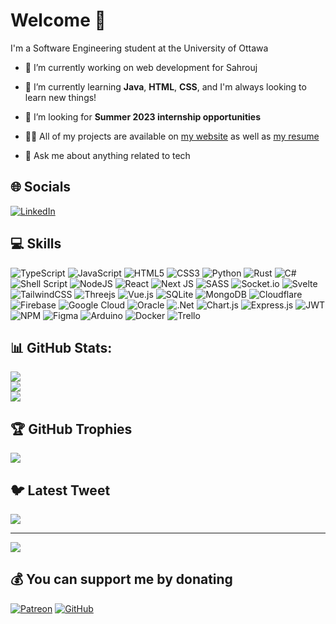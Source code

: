 # Welcome 👋

I'm a Software Engineering student at the University of Ottawa

- 🔭 I’m currently working on web development for Sahrouj 

- 🌱 I’m currently learning **Java**, **HTML**, **CSS**, and I'm always looking to learn new things!

- 🤝 I’m looking for **Summer 2023 internship opportunities**

- 👨‍💻 All of my projects are available on [my website](https://ahmadsobohhh.github.io/) as well as [my resume](https://ahmadsobohhh.github.io/resume)

- 💬 Ask me about anything related to tech

## 🌐 Socials
[![LinkedIn](https://img.shields.io/badge/LinkedIn-%230077B5.svg?logo=linkedin&logoColor=white)](https://www.linkedin.com/in/ahmad-soboh-3a2602211/)

## 💻 Skills


![TypeScript](https://img.shields.io/badge/TypeScript-%23007ACC.svg?style=flat-square&logo=typescript&logoColor=white) ![JavaScript](https://img.shields.io/badge/JavaScript-%23323330.svg?style=flat-square&logo=javascript&logoColor=%23F7DF1E) ![HTML5](https://img.shields.io/badge/HTML5-%23E34F26.svg?style=flat-square&logo=html5&logoColor=white) ![CSS3](https://img.shields.io/badge/CSS3-%231572B6.svg?style=flat-square&logo=css3&logoColor=white) ![Python](https://img.shields.io/badge/Python-3670A0?style=flat-square&logo=python&logoColor=ffdd54) ![Rust](https://img.shields.io/badge/Rust-%23000000.svg?style=flat-square&logo=rust&logoColor=white) ![C#](https://img.shields.io/badge/C%23-%23239120.svg?style=flat-square&logo=c-sharp&logoColor=white) ![Shell Script](https://img.shields.io/badge/Shell-%233E474A.svg?style=flat-square&logo=gnu-bash&logoColor=white) ![NodeJS](https://img.shields.io/badge/Node.js-6DA55F?style=flat-square&logo=node.js&logoColor=white) ![React](https://img.shields.io/badge/React-%2320232a.svg?style=flat-square&logo=react&logoColor=%2361DAFB) ![Next JS](https://img.shields.io/badge/Next-black?style=flat-square&logo=next.js&logoColor=white) ![SASS](https://img.shields.io/badge/SASS-hotpink.svg?style=flat-square&logo=SASS&logoColor=white) ![Socket.io](https://img.shields.io/badge/Socket.io-black?style=flat-square&logo=socket.io&badgeColor=010101) ![Svelte](https://img.shields.io/badge/Svelte-%23f1413d.svg?style=flat-square&logo=svelte&logoColor=white) ![TailwindCSS](https://img.shields.io/badge/Tailwind-%2338B2AC.svg?style=flat-square&logo=tailwind-css&logoColor=white) ![Threejs](https://img.shields.io/badge/Three.js-black?style=flat-square&logo=three.js&logoColor=white) ![Vue.js](https://img.shields.io/badge/Vue-%2335495e.svg?style=flat-square&logo=vuedotjs&logoColor=%234FC08D) ![SQLite](https://img.shields.io/badge/SQLite-%2307405e.svg?style=flat-square&logo=sqlite&logoColor=white) ![MongoDB](https://img.shields.io/badge/MongoDB-%234ea94b.svg?style=flat-square&logo=mongodb&logoColor=white) ![Cloudflare](https://img.shields.io/badge/Cloudflare-F38020?style=flat-square&logo=Cloudflare&logoColor=white) ![Firebase](https://img.shields.io/badge/Firebase-%23039BE5.svg?style=flat-square&logo=firebase) ![Google Cloud](https://img.shields.io/badge/Google%20Cloud-%234285F4.svg?style=flat-square&logo=google-cloud&logoColor=white) ![Oracle](https://img.shields.io/badge/Oracle-F80000?style=flat-square&logo=oracle&logoColor=white) ![.Net](https://img.shields.io/badge/.NET-5C2D91?style=flat-square&logo=.net&logoColor=white) ![Chart.js](https://img.shields.io/badge/Chart.js-F5788D.svg?style=flat-square&logo=chart.js&logoColor=white) ![Express.js](https://img.shields.io/badge/Express-%23404d59.svg?style=flat-square&logo=express&logoColor=%2361DAFB) ![JWT](https://img.shields.io/badge/JWT-black?style=flat-square&logo=JSON%20web%20tokens) ![NPM](https://img.shields.io/badge/NPM-%23000000.svg?style=flat-square&logo=npm&logoColor=white) ![Figma](https://img.shields.io/badge/Figma-%23F24E1E.svg?style=flat-square&logo=figma&logoColor=white) ![Arduino](https://img.shields.io/badge/-Arduino-00979D?style=flat-square&logo=Arduino&logoColor=white) ![Docker](https://img.shields.io/badge/Docker-%230db7ed.svg?style=flat-square&logo=docker&logoColor=white) ![Trello](https://img.shields.io/badge/Trello-%23026AA7.svg?style=flat-square&logo=Trello&logoColor=white)

## 📊 GitHub Stats:
![](https://github-readme-stats.vercel.app/api?username=arcanistzed&theme=dark&hide_border=false&include_all_commits=true&count_private=true)<br/>
![](https://github-readme-streak-stats.herokuapp.com/?user=arcanistzed&theme=dark&hide_border=false)<br/>
![](https://github-readme-stats.vercel.app/api/top-langs/?username=arcanistzed&theme=dark&hide_border=false&include_all_commits=true&count_private=true&layout=compact)

## 🏆 GitHub Trophies
![](https://github-profile-trophy.vercel.app/?username=arcanistzed&theme=onedark&no-frame=true&no-bg=true&margin-w=4)

## 🐦 Latest Tweet
[![](https://gtce.itsvg.in/api?username=arcanistzed)](https://gtce.itsvg.in)

---
[![](https://visitcount.itsvg.in/api?id=arcanistzed&icon=1&color=6)](https://visitcount.itsvg.in)

## 💰 You can support me by donating
[![Patreon](https://img.shields.io/badge/Patreon-F96854?style=flat-quare&logo=patreon&logoColor=white)](https://patreon.com/arcanistzed) 
[![GitHub](https://img.shields.io/badge/GitHub-333333?style=flat-quare&logo=github&logoColor=white)](https://github.com/sponsors/arcanistzed)
